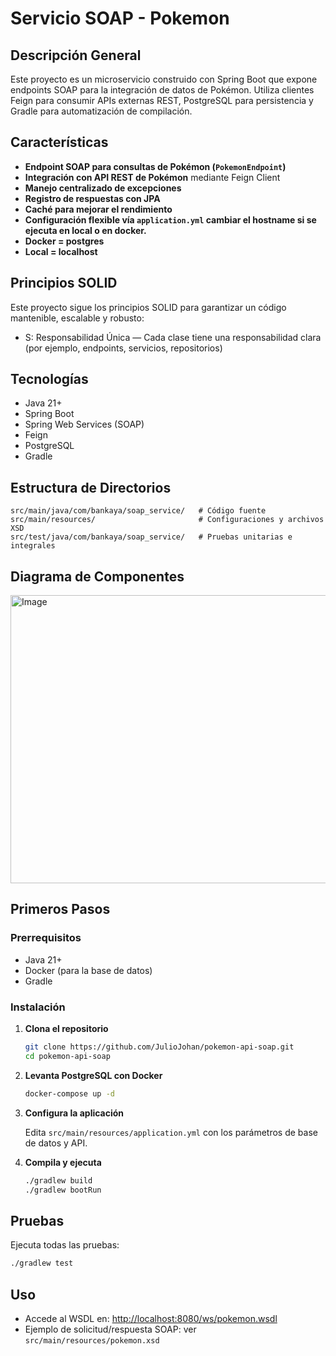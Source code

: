 # Servicio SOAP - Pokemon

## Descripción General

Este proyecto es un microservicio construido con Spring Boot que expone endpoints SOAP para la integración de datos de Pokémon.
Utiliza clientes Feign para consumir APIs externas REST, PostgreSQL para persistencia y Gradle para automatización de compilación.

## Características

- **Endpoint SOAP para consultas de Pokémon (`PokemonEndpoint`)**
- **Integración con API REST de Pokémon** mediante Feign Client
- **Manejo centralizado de excepciones**
- **Registro de respuestas con JPA**
- **Caché para mejorar el rendimiento**
- **Configuración flexible vía `application.yml` cambiar el hostname si se ejecuta en local o en docker.**
- **Docker = postgres**
- **Local = localhost**



## Principios SOLID
Este proyecto sigue los principios SOLID para garantizar un código mantenible, escalable y robusto:
- S: Responsabilidad Única — Cada clase tiene una responsabilidad clara (por ejemplo, endpoints, servicios, repositorios)

## Tecnologías

- Java 21+
- Spring Boot
- Spring Web Services (SOAP)
- Feign
- PostgreSQL
- Gradle

## Estructura de Directorios

```
src/main/java/com/bankaya/soap_service/   # Código fuente
src/main/resources/                       # Configuraciones y archivos XSD
src/test/java/com/bankaya/soap_service/   # Pruebas unitarias e integrales
```

## Diagrama de Componentes
<img width="613" height="461" alt="Image" src="https://github.com/user-attachments/assets/ebafd161-c68d-4bdf-8c89-1e9e84a5a16f" />

## Primeros Pasos

### Prerrequisitos

- Java 21+
- Docker (para la base de datos)
- Gradle

### Instalación

1. **Clona el repositorio**

    ```bash
    git clone https://github.com/JulioJohan/pokemon-api-soap.git
    cd pokemon-api-soap
    ```

2. **Levanta PostgreSQL con Docker**

    ```bash
    docker-compose up -d
    ```

3. **Configura la aplicación**

   Edita `src/main/resources/application.yml` con los parámetros de base de datos y API.

4. **Compila y ejecuta**

    ```bash
    ./gradlew build
    ./gradlew bootRun
    ```

## Pruebas

Ejecuta todas las pruebas:

```bash
./gradlew test
```

## Uso

- Accede al WSDL en: [http://localhost:8080/ws/pokemon.wsdl](http://localhost:8080/ws/pokemon.wsdl)
- Ejemplo de solicitud/respuesta SOAP: ver `src/main/resources/pokemon.xsd`
